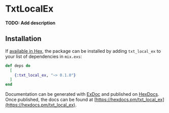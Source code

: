 # TxtLocalEx

**TODO: Add description**

## Installation

If [available in Hex](https://hex.pm/docs/publish), the package can be installed
by adding `txt_local_ex` to your list of dependencies in `mix.exs`:

```elixir
def deps do
  [
    {:txt_local_ex, "~> 0.1.0"}
  ]
end
```

Documentation can be generated with [ExDoc](https://github.com/elixir-lang/ex_doc)
and published on [HexDocs](https://hexdocs.pm). Once published, the docs can
be found at [https://hexdocs.pm/txt_local_ex](https://hexdocs.pm/txt_local_ex).

